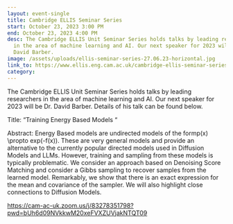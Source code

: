 ```yaml
---
layout: event-single
title: Cambridge ELLIS Seminar Series
start: October 23, 2023 3:00 PM
end: October 23, 2023 4:00 PM
desc: The Cambridge ELLIS Unit Seminar Series holds talks by leading researchers
  in the area of machine learning and AI. Our next speaker for 2023 will be Dr.
  David Barber.
image: /assets/uploads/ellis-seminar-series-27.06.23-horizontal.jpg
link_to: https://www.ellis.eng.cam.ac.uk/cambridge-ellis-seminar-series-dr-david-barber-23-oct-23-1500/
category:
---
```

The Cambridge ELLIS Unit Seminar Series holds talks by leading researchers in the area of machine learning and AI. Our next speaker for 2023 will be Dr. David Barber. Details of his talk can be found below.

Title: “Training Energy Based Models “

Abstract: Energy Based models are undirected models of the formp(x) \propto exp(-f(x)). These are very general models and provide an alternative to the currently popular directed models used in Diffusion Models and LLMs. However, training and sampling from these models is typically problematic. We consider an approach based on Denoising Score Matching and consider a Gibbs sampling to recover samples from the learned model. Remarkably, we show that there is an exact expression for the mean and covariance of the sampler. We will also highlight close connections to Diffusion Models.

https://cam-ac-uk.zoom.us/j/83278351798?pwd=bUh6d09NVkkwM20xeFVXZUVjakNTQT09